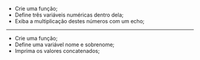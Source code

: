 * Crie uma função;
* Define três variáveis numéricas dentro dela;
* Exiba a multiplicação destes números com um echo;
_____
* Crie uma função;
* Define uma variável nome e sobrenome;
* Imprima os valores concatenados;